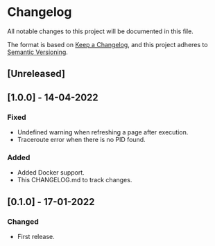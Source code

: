 # Changelog
All notable changes to this project will be documented in this file.

The format is based on [Keep a Changelog](https://keepachangelog.com/en/1.0.0/),
and this project adheres to [Semantic Versioning](https://semver.org/spec/v2.0.0.html).

## [Unreleased]

## [1.0.0] - 14-04-2022
### Fixed
- Undefined warning when refreshing a page after execution.
- Traceroute error when there is no PID found.

### Added
- Added Docker support.
- This CHANGELOG.md to track changes.

## [0.1.0] - 17-01-2022
### Changed
- First release.